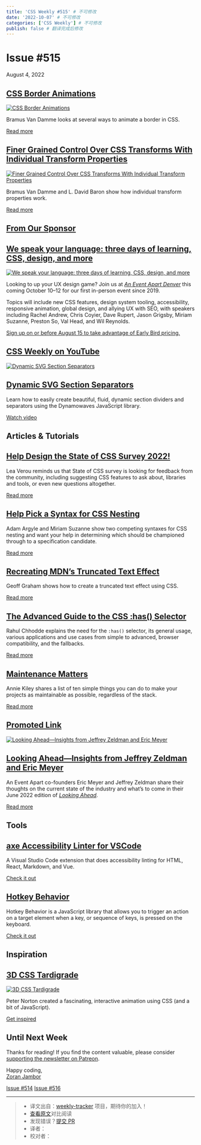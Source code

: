 ```yaml
---
title: 'CSS Weekly #515' # 不可修改
date: '2022-10-07' # 不可修改
categories: ['CSS Weekly'] # 不可修改
publish: false # 翻译完成后修改
---
```


<!--以上是预览信息，图片一张或限制百字左右，前者优先，全文请使用二级及以下标题-->
<!-- more -->

Issue #515
==========

August 4, 2022

[CSS Border Animations](https://web.dev/css-border-animations/?utm_source=CSS-Weekly&utm_campaign=Issue-515&utm_medium=web)
---------------------------------------------------------------------------------------------------------------------------

[![CSS Border Animations](https://css-weekly.com/wp-content/uploads/2022/08/css-border-animations.png)](https://web.dev/css-border-animations/?utm_source=CSS-Weekly&utm_campaign=Issue-515&utm_medium=web)

Bramus Van Damme looks at several ways to animate a border in CSS.

[Read more](https://web.dev/css-border-animations/?utm_source=CSS-Weekly&utm_campaign=Issue-515&utm_medium=web)

[Finer Grained Control Over CSS Transforms With Individual Transform Properties](https://web.dev/css-individual-transform-properties/?utm_source=CSS-Weekly&utm_campaign=Issue-515&utm_medium=web)
--------------------------------------------------------------------------------------------------------------------------------------------------------------------------------------------------

[![Finer Grained Control Over CSS Transforms With Individual Transform Properties](https://css-weekly.com/wp-content/uploads/2022/08/css-individual-transform-properties.png)](https://web.dev/css-individual-transform-properties/?utm_source=CSS-Weekly&utm_campaign=Issue-515&utm_medium=web)

Bramus Van Damme and L. David Baron show how individual transform properties work.

[Read more](https://web.dev/css-individual-transform-properties/?utm_source=CSS-Weekly&utm_campaign=Issue-515&utm_medium=web)

[From Our Sponsor](http://css-weekly.com/advertise)
---------------------------------------------------

[We speak your language: three days of learning, CSS, design, and more](https://cssw.io/an-event-apart-denver-2022)
-------------------------------------------------------------------------------------------------------------------

[![We speak your language: three days of learning, CSS, design, and more](https://css-weekly.com/wp-content/uploads/2022/07/aneventapart-three-days-of-learning-css-design.jpg)](https://cssw.io/an-event-apart-denver-2022)

Looking to up your UX design game? Join us at _[An Event Apart Denver](#)_ this coming October 10–12 for our first in-person event since 2019.

Topics will include new CSS features, design system tooling, accessibility, responsive animation, global design, and allying UX with SEO, with speakers including Rachel Andrew, Chris Coyier, Dave Rupert, Jason Grigsby, Miriam Suzanne, Preston So, Val Head, and Wil Reynolds.

[Sign up on or before August 15 to take advantage of Early Bird pricing.](https://cssw.io/an-event-apart-denver-2022)

[CSS Weekly on YouTube](https://www.youtube.com/c/CSSWeekly)
------------------------------------------------------------

[![Dynamic SVG Section Separators](https://css-weekly.com/wp-content/uploads/2022/08/dynamic-svg-section-separators.jpg)](https://youtu.be/l5cYOU_Dv_s?utm_source=CSS-Weekly&utm_campaign=Issue-515&utm_medium=web)

[Dynamic SVG Section Separators](https://youtu.be/l5cYOU_Dv_s?utm_source=CSS-Weekly&utm_campaign=Issue-515&utm_medium=web)
--------------------------------------------------------------------------------------------------------------------------

Learn how to easily create beautiful, fluid, dynamic section dividers and separators using the Dynamowaves JavaScript library.

[Watch video](https://youtu.be/l5cYOU_Dv_s?utm_source=CSS-Weekly&utm_campaign=Issue-515&utm_medium=web)

Articles & Tutorials
--------------------

[Help Design the State of CSS Survey 2022!](https://lea.verou.me/2022/07/help-design-the-state-of-css-survey-2022/?utm_source=CSS-Weekly&utm_campaign=Issue-515&utm_medium=web)
-------------------------------------------------------------------------------------------------------------------------------------------------------------------------------

Lea Verou reminds us that State of CSS survey is looking for feedback from the community, including suggesting CSS features to ask about, libraries and tools, or even new questions altogether.

[Read more](https://lea.verou.me/2022/07/help-design-the-state-of-css-survey-2022/?utm_source=CSS-Weekly&utm_campaign=Issue-515&utm_medium=web)

[Help Pick a Syntax for CSS Nesting](https://developer.chrome.com/blog/help-css-nesting/?utm_source=CSS-Weekly&utm_campaign=Issue-515&utm_medium=web)
-----------------------------------------------------------------------------------------------------------------------------------------------------

Adam Argyle and Miriam Suzanne show two competing syntaxes for CSS nesting and want your help in determining which should be championed through to a specification candidate.

[Read more](https://developer.chrome.com/blog/help-css-nesting/?utm_source=CSS-Weekly&utm_campaign=Issue-515&utm_medium=web)

[Recreating MDN’s Truncated Text Effect](https://css-tricks.com/recreating-mdns-truncated-text-effect/?utm_source=CSS-Weekly&utm_campaign=Issue-515&utm_medium=web)
-------------------------------------------------------------------------------------------------------------------------------------------------------------------

Geoff Graham shows how to create a truncated text effect using CSS.

[Read more](https://css-tricks.com/recreating-mdns-truncated-text-effect/?utm_source=CSS-Weekly&utm_campaign=Issue-515&utm_medium=web)

[The Advanced Guide to the CSS :has() Selector](https://blog.logrocket.com/advanced-guide-css-has-selector/?utm_source=CSS-Weekly&utm_campaign=Issue-515&utm_medium=web)
------------------------------------------------------------------------------------------------------------------------------------------------------------------------

Rahul Chhodde explains the need for the `:has()` selector, its general usage, various applications and use cases from simple to advanced, browser compatibility, and the fallbacks.

[Read more](https://blog.logrocket.com/advanced-guide-css-has-selector/?utm_source=CSS-Weekly&utm_campaign=Issue-515&utm_medium=web)

[Maintenance Matters](https://www.viget.com/articles/maintenance-matters/?utm_source=CSS-Weekly&utm_campaign=Issue-515&utm_medium=web)
--------------------------------------------------------------------------------------------------------------------------------------

Annie Kiley shares a list of ten simple things you can do to make your projects as maintainable as possible, regardless of the stack.

[Read more](https://www.viget.com/articles/maintenance-matters/?utm_source=CSS-Weekly&utm_campaign=Issue-515&utm_medium=web)

[Promoted Link](http://css-weekly.com/advertise/#job-ad)
--------------------------------------------------------

[![Looking Ahead—Insights from Jeffrey Zeldman and Eric Meyer](https://css-weekly.com/wp-content/uploads/2022/08/aea-eric-meyer-jeffrey-zeldman.jpg)](https://cssw.io/aea-looking-ahead)

[Looking Ahead—Insights from Jeffrey Zeldman and Eric Meyer](https://cssw.io/aea-looking-ahead)
-----------------------------------------------------------------------------------------------

An Event Apart co-founders Eric Meyer and Jeffrey Zeldman share their thoughts on the current state of the industry and what’s to come in their June 2022 edition of _[Looking Ahead](https://cssw.io/aea-looking-ahead)_.

[Read more](https://cssw.io/aea-looking-ahead)

Tools
-----

[axe Accessibility Linter for VSCode](https://marketplace.visualstudio.com/items?itemName=deque-systems.vscode-axe-linter)
--------------------------------------------------------------------------------------------------------------------------

A Visual Studio Code extension that does accessibility linting for HTML, React, Markdown, and Vue.

[Check it out](https://marketplace.visualstudio.com/items?itemName=deque-systems.vscode-axe-linter)

[Hotkey Behavior](https://github.com/github/hotkey?utm_source=CSS-Weekly&utm_campaign=Issue-515&utm_medium=web)
---------------------------------------------------------------------------------------------------------------

Hotkey Behavior is a JavaScript library that allows you to trigger an action on a target element when a key, or sequence of keys, is pressed on the keyboard.

[Check it out](https://github.com/github/hotkey?utm_source=CSS-Weekly&utm_campaign=Issue-515&utm_medium=web)

Inspiration
-----------

[3D CSS Tardigrade](https://codepen.io/graphilla/pen/xxWqzgg?editors=0100?utm_source=CSS-Weekly&utm_campaign=Issue-515&utm_medium=web)
--------------------------------------------------------------------------------------------------------------------------------------

[![3D CSS Tardigrade](https://css-weekly.com/wp-content/uploads/2022/08/3d-css-tardigrade.jpg)](https://codepen.io/graphilla/pen/xxWqzgg?editors=0100?utm_source=CSS-Weekly&utm_campaign=Issue-515&utm_medium=web)

Peter Norton created a fascinating, interactive animation using CSS (and a bit of JavaScript).

[Get inspired](https://codepen.io/graphilla/pen/xxWqzgg?editors=0100?utm_source=CSS-Weekly&utm_campaign=Issue-515&utm_medium=web)

Until Next Week
---------------

Thanks for reading! If you find the content valuable, please consider [supporting the newsletter on Patreon](http://bit.ly/cssweekly-patreon).

Happy coding,  
[Zoran Jambor](http://twitter.com/ZoranJambor)

[Issue #514](https://css-weekly.com/issue-514/) [Issue #516](https://css-weekly.com/issue-516/)

---
> * 译文出自：[weekly-tracker](https://github.com/FEDarling/weekly-tracker) 项目，期待你的加入！
> * [查看原文](https://css-weekly.com/issue-515/)对比阅读
> * 发现错误？[提交 PR](https://github.com/FEDarling/weekly-tracker/blob/main/weeklys/css_weekly/515)
> * 译者：
> * 校对者：
